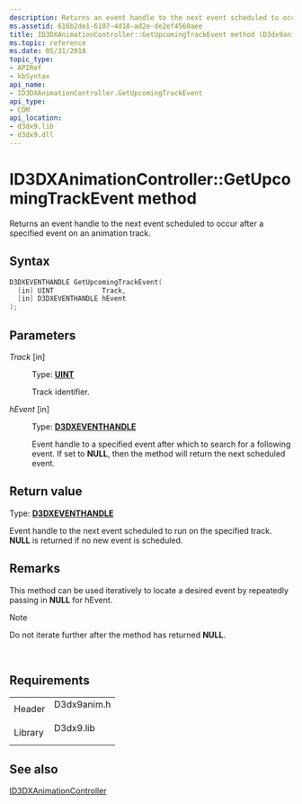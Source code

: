 ```yaml
---
description: Returns an event handle to the next event scheduled to occur after a specified event on an animation track.
ms.assetid: 616b2de1-6107-4d18-ad2e-de2ef4560aee
title: ID3DXAnimationController::GetUpcomingTrackEvent method (D3dx9anim.h)
ms.topic: reference
ms.date: 05/31/2018
topic_type: 
- APIRef
- kbSyntax
api_name: 
- ID3DXAnimationController.GetUpcomingTrackEvent
api_type: 
- COM
api_location: 
- d3dx9.lib
- d3dx9.dll
---
```


# ID3DXAnimationController::GetUpcomingTrackEvent method

Returns an event handle to the next event scheduled to occur after a specified event on an animation track.

## Syntax


```C++
D3DXEVENTHANDLE GetUpcomingTrackEvent(
  [in] UINT            Track,
  [in] D3DXEVENTHANDLE hEvent
);
```



## Parameters

<dl> <dt>

*Track* \[in\]
</dt> <dd>

Type: **[**UINT**](../winprog/windows-data-types.md)**

Track identifier.

</dd> <dt>

*hEvent* \[in\]
</dt> <dd>

Type: **[**D3DXEVENTHANDLE**](id3dxanimationcontroller.md)**

Event handle to a specified event after which to search for a following event. If set to **NULL**, then the method will return the next scheduled event.

</dd> </dl>

## Return value

Type: **[**D3DXEVENTHANDLE**](id3dxanimationcontroller.md)**

Event handle to the next event scheduled to run on the specified track. **NULL** is returned if no new event is scheduled.

## Remarks

This method can be used iteratively to locate a desired event by repeatedly passing in **NULL** for hEvent.

> [!Note]  
> Do not iterate further after the method has returned **NULL**.

 

## Requirements



|                    |                                                                                        |
|--------------------|----------------------------------------------------------------------------------------|
| Header<br/>  | <dl> <dt>D3dx9anim.h</dt> </dl> |
| Library<br/> | <dl> <dt>D3dx9.lib</dt> </dl>   |



## See also

<dl> <dt>

[ID3DXAnimationController](id3dxanimationcontroller.md)
</dt> </dl>

 

 
